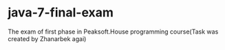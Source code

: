 # java-7-final-exam
The exam of first phase in Peaksoft.House programming course(Task was created by Zhanarbek agai)

